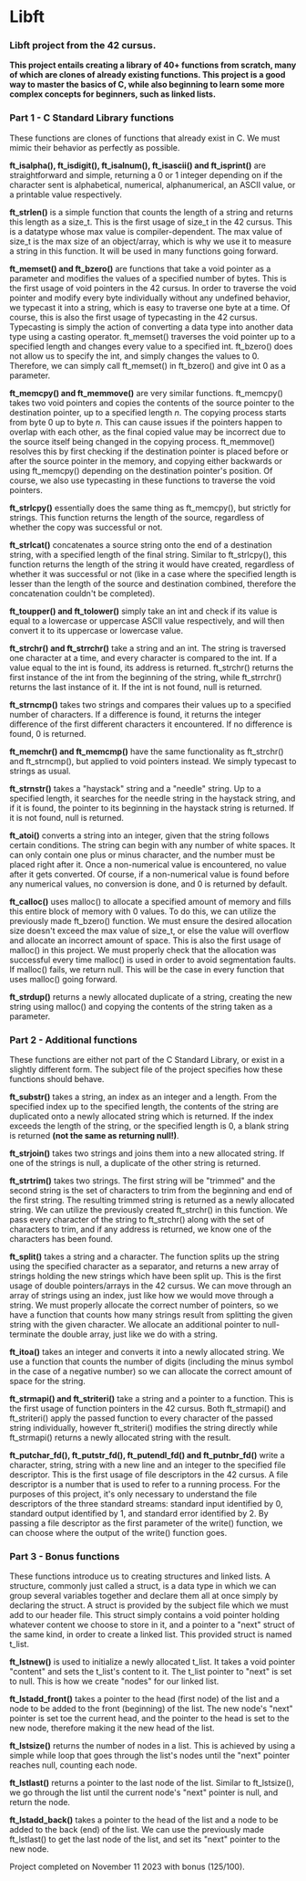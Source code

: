 # Libft
### Libft project from the 42 cursus.

**This project entails creating a library of 40+ functions from scratch, many of which are clones of already existing functions. This project is a good way to master the basics of C, while also beginning to learn some more complex concepts for beginners, such as linked lists.**

### Part 1 - C Standard Library functions

These functions are clones of functions that already exist in C. We must mimic their behavior as perfectly as possible.

**ft_isalpha(), ft_isdigit(), ft_isalnum(), ft_isascii() and ft_isprint()** are straightforward and simple, returning a 0 or 1 integer depending on if the character sent is alphabetical, numerical, alphanumerical, an ASCII value, or a printable value respectively.

**ft_strlen()** is a simple function that counts the length of a string and returns this length as a size_t. This is the first usage of size_t in the 42 cursus. This is a datatype whose max value is compiler-dependent. The max value of size_t is the max size of an object/array, which is why we use it to measure a string in this function. It will be used in many functions going forward.

**ft_memset() and ft_bzero()** are functions that take a void pointer as a parameter and modifies the values of a specified number of bytes. This is the first usage of void pointers in the 42 cursus. In order to traverse the void pointer and modify every byte individually without any undefined behavior, we typecast it into a string, which is easy to traverse one byte at a time. Of course, this is also the first usage of typecasting in the 42 cursus. Typecasting is simply the action of converting a data type into another data type using a casting operator. ft_memset() traverses the void pointer up to a specified length and changes every value to a specified int. ft_bzero() does not allow us to specify the int, and simply changes the values to 0. Therefore, we can simply call ft_memset() in ft_bzero() and give int 0 as a parameter.

**ft_memcpy() and ft_memmove()** are very similar functions. ft_memcpy() takes two void pointers and copies the contents of the source pointer to the destination pointer, up to a specified length _n_. The copying process starts from byte 0 up to byte _n_. This can cause issues if the pointers happen to overlap with each other, as the final copied value may be incorrect due to the source itself being changed in the copying process. ft_memmove() resolves this by first checking if the destination pointer is placed before or after the source pointer in the memory, and copying either backwards or using ft_memcpy() depending on the destination pointer's position. Of course, we also use typecasting in these functions to traverse the void pointers.

**ft_strlcpy()** essentially does the same thing as ft_memcpy(), but strictly for strings. This function returns the length of the source, regardless of whether the copy was successful or not.

**ft_strlcat()** concatenates a source string onto the end of a destination string, with a specified length of the final string. Similar to ft_strlcpy(), this function returns the length of the string it would have created, regardless of whether it was successful or not (like in a case where the specified length is lesser than the length of the source and destination combined, therefore the concatenation couldn't be completed).

**ft_toupper() and ft_tolower()** simply take an int and check if its value is equal to a lowercase or uppercase ASCII value respectively, and will then convert it to its uppercase or lowercase value.

**ft_strchr() and ft_strrchr()** take a string and an int. The string is traversed one character at a time, and every character is compared to the int. If a value equal to the int is found, its address is returned. ft_strchr() returns the first instance of the int from the beginning of the string, while ft_strrchr() returns the last instance of it. If the int is not found, null is returned.

**ft_strncmp()** takes two strings and compares their values up to a specified number of characters. If a difference is found, it returns the integer difference of the first different characters it encountered. If no difference is found, 0 is returned.

**ft_memchr() and ft_memcmp()** have the same functionality as ft_strchr() and ft_strncmp(), but applied to void pointers instead. We simply typecast to strings as usual.

**ft_strnstr()** takes a "haystack" string and a "needle" string. Up to a specified length, it searches for the needle string in the haystack string, and if it is found, the pointer to its beginning in the haystack string is returned. If it is not found, null is returned.

**ft_atoi()** converts a string into an integer, given that the string follows certain conditions. The string can begin with any number of white spaces. It can only contain one plus or minus character, and the number must be placed right after it. Once a non-numerical value is encountered, no value after it gets converted. Of course, if a non-numerical value is found before any numerical values, no conversion is done, and 0 is returned by default.

**ft_calloc()** uses malloc() to allocate a specified amount of memory and fills this entire block of memory with 0 values. To do this, we can utilize the previously made ft_bzero() function. We must ensure the desired allocation size doesn't exceed the max value of size_t, or else the value will overflow and allocate an incorrect amount of space. This is also the first usage of malloc() in this project. We must properly check that the allocation was successful every time malloc() is used in order to avoid segmentation faults. If malloc() fails, we return null. This will be the case in every function that uses malloc() going forward.

**ft_strdup()** returns a newly allocated duplicate of a string, creating the new string using malloc() and copying the contents of the string taken as a parameter.

### Part 2 - Additional functions

These functions are either not part of the C Standard Library, or exist in a slightly different form. The subject file of the project specifies how these functions should behave.

**ft_substr()** takes a string, an index as an integer and a length. From the specified index up to the specified length, the contents of the string are duplicated onto a newly allocated string which is returned. If the index exceeds the length of the string, or the specified length is 0, a blank string is returned **(not the same as returning null!)**.

**ft_strjoin()** takes two strings and joins them into a new allocated string. If one of the strings is null, a duplicate of the other string is returned.

**ft_strtrim()** takes two strings. The first string will be "trimmed" and the second string is the set of characters to trim from the beginning and end of the first string. The resulting trimmed string is returned as a newly allocated string. We can utilize the previously created ft_strchr() in this function. We pass every character of the string to ft_strchr() along with the set of characters to trim, and if any address is returned, we know one of the characters has been found.

**ft_split()** takes a string and a character. The function splits up the string using the specified character as a separator, and returns a new array of strings holding the new strings which have been split up. This is the first usage of double pointers/arrays in the 42 cursus. We can move through an array of strings using an index, just like how we would move through a string. We must properly allocate the correct number of pointers, so we have a function that counts how many strings result from splitting the given string with the given character. We allocate an additional pointer to null-terminate the double array, just like we do with a string.

**ft_itoa()** takes an integer and converts it into a newly allocated string. We use a function that counts the number of digits (including the minus symbol in the case of a negative number) so we can allocate the correct amount of space for the string.

**ft_strmapi() and ft_striteri()** take a string and a pointer to a function. This is the first usage of function pointers in the 42 cursus. Both ft_strmapi() and ft_striteri() apply the passed function to every character of the passed string individually, however ft_striteri() modifies the string directly while ft_strmapi() returns a newly allocated string with the result.

**ft_putchar_fd(), ft_putstr_fd(), ft_putendl_fd() and ft_putnbr_fd()** write a character, string, string with a new line and an integer to the specified file descriptor. This is the first usage of file descriptors in the 42 cursus. A file descriptor is a number that is used to refer to a running process. For the purposes of this project, it's only necessary to understand the file descriptors of the three standard streams: standard input identified by 0, standard output identified by 1, and standard error identified by 2. By passing a file descriptor as the first parameter of the write() function, we can choose where the output of the write() function goes.

### Part 3 - Bonus functions

These functions introduce us to creating structures and linked lists. A structure, commonly just called a struct, is a data type in which we can group several variables together and declare them all at once simply by declaring the struct. A struct is provided by the subject file which we must add to our header file. This struct simply contains a void pointer holding whatever content we choose to store in it, and a pointer to a "next" struct of the same kind, in order to create a linked list. This provided struct is named t_list.

**ft_lstnew()** is used to initialize a newly allocated t_list. It takes a void pointer "content" and sets the t_list's content to it. The t_list pointer to "next" is set to null. This is how we create "nodes" for our linked list.

**ft_lstadd_front()** takes a pointer to the head (first node) of the list and a node to be added to the front (beginning) of the list. The new node's "next" pointer is set toe the current head, and the pointer to the head is set to the new node, therefore making it the new head of the list.

**ft_lstsize()** returns the number of nodes in a list. This is achieved by using a simple while loop that goes through the list's nodes until the "next" pointer reaches null, counting each node.

**ft_lstlast()** returns a pointer to the last node of the list. Similar to ft_lstsize(), we go through the list until the current node's "next" pointer is null, and return the node.

**ft_lstadd_back()** takes a pointer to the head of the list and a node to be added to the back (end) of the list. We can use the previously made ft_lstlast() to get the last node of the list, and set its "next" pointer to the new node.



Project completed on November 11 2023 with bonus (125/100).
